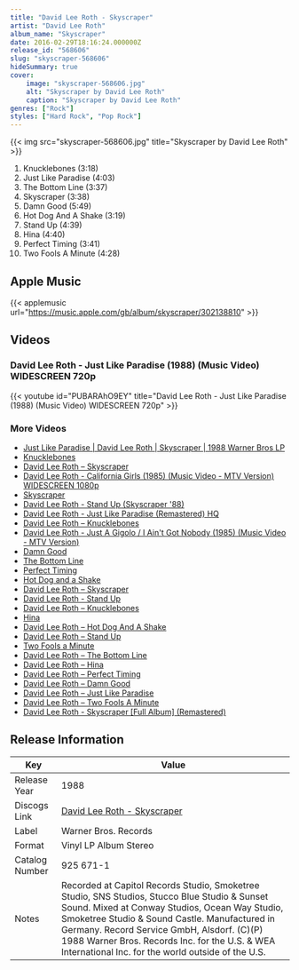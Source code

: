 ```yaml
---
title: "David Lee Roth - Skyscraper"
artist: "David Lee Roth"
album_name: "Skyscraper"
date: 2016-02-29T18:16:24.000000Z
release_id: "568606"
slug: "skyscraper-568606"
hideSummary: true
cover:
    image: "skyscraper-568606.jpg"
    alt: "Skyscraper by David Lee Roth"
    caption: "Skyscraper by David Lee Roth"
genres: ["Rock"]
styles: ["Hard Rock", "Pop Rock"]
---
```


{{< img src="skyscraper-568606.jpg" title="Skyscraper by David Lee Roth" >}}

<!-- section break -->

1. Knucklebones (3:18)
2. Just Like Paradise (4:03)
3. The Bottom Line (3:37)
4. Skyscraper (3:38)
5. Damn Good (5:49)
6. Hot Dog And A Shake (3:19)
7. Stand Up (4:39)
8. Hina (4:40)
9. Perfect Timing (3:41)
10. Two Fools A Minute (4:28)

<!-- section break -->




## Apple Music
{{< applemusic url="https://music.apple.com/gb/album/skyscraper/302138810" >}}





## Videos
### David Lee Roth - Just Like Paradise (1988) (Music Video) WIDESCREEN 720p
{{< youtube id="PUBARAhO9EY" title="David Lee Roth - Just Like Paradise (1988) (Music Video) WIDESCREEN 720p" >}}<br>

### More Videos

- [Just Like Paradise | David Lee Roth | Skyscraper | 1988 Warner Bros LP](https://www.youtube.com/watch?v=RNu8RRro4fY)
- [Knucklebones](https://www.youtube.com/watch?v=Ay3H4KLUvDs)
- [David Lee Roth ‎– Skyscraper](https://www.youtube.com/watch?v=geVfpor62bY)
- [David Lee Roth - California Girls (1985) (Music Video - MTV Version) WIDESCREEN 1080p](https://www.youtube.com/watch?v=-JpM7i0yaz0)
- [Skyscraper](https://www.youtube.com/watch?v=9_WDMR3r2xk)
- [David Lee Roth - Stand Up (Skyscraper '88)](https://www.youtube.com/watch?v=4cFl62rIgKg)
- [David Lee Roth - Just Like Paradise (Remastered) HQ](https://www.youtube.com/watch?v=Fk3bPOUkht8)
- [David Lee Roth ‎– Knucklebones](https://www.youtube.com/watch?v=cG7mp2zFedE)
- [David Lee Roth - Just A Gigolo / I Ain't Got Nobody (1985) (Music Video - MTV Version)](https://www.youtube.com/watch?v=BUsWiIN-LfE)
- [Damn Good](https://www.youtube.com/watch?v=FxhA5GGP7xY)
- [The Bottom Line](https://www.youtube.com/watch?v=KKhe1JuiPLI)
- [Perfect Timing](https://www.youtube.com/watch?v=KlaMhEhFaUA)
- [Hot Dog and a Shake](https://www.youtube.com/watch?v=VzopTKMMD4w)
- [David Lee Roth – Skyscraper](https://www.youtube.com/watch?v=iyYU2YZ3QSE)
- [David Lee Roth - Stand Up](https://www.youtube.com/watch?v=xjqgdT35-Ko)
- [David Lee Roth – Knucklebones](https://www.youtube.com/watch?v=tQJrcCfsffo)
- [Hina](https://www.youtube.com/watch?v=BxVvDraJDog)
- [David Lee Roth – Hot Dog And A Shake](https://www.youtube.com/watch?v=0YG2w1q-gCA)
- [David Lee Roth – Stand Up](https://www.youtube.com/watch?v=tdHxaQJIBgs)
- [Two Fools a Minute](https://www.youtube.com/watch?v=ttNcFbikJWk)
- [David Lee Roth – The Bottom Line](https://www.youtube.com/watch?v=Pe3GxhW8xiY)
- [David Lee Roth – Hina](https://www.youtube.com/watch?v=ZebosqMQYEI)
- [David Lee Roth – Perfect Timing](https://www.youtube.com/watch?v=O6f_6fCVHqU)
- [David Lee Roth – Damn Good](https://www.youtube.com/watch?v=9TjXQPhnYks)
- [David Lee Roth – Just Like Paradise](https://www.youtube.com/watch?v=IWLA7Q_bXsI)
- [David Lee Roth – Two Fools A Minute](https://www.youtube.com/watch?v=CUHtAqD4UVQ)
- [David Lee Roth - Skyscraper [Full Album] (Remastered)](https://www.youtube.com/watch?v=OSOPWQp25mI)


## Release Information
|  Key           | Value                                                |
| ---------------| ---------------------------------------------------- |
| Release Year   | 1988                                   |
| Discogs Link   | [David Lee Roth - Skyscraper](https://www.discogs.com/release/568606-David-Lee-Roth-Skyscraper) |
| Label          | Warner Bros. Records |
| Format         | Vinyl LP Album Stereo |
| Catalog Number | 925 671-1 |
| Notes | Recorded at Capitol Records Studio, Smoketree Studio, SNS Studios, Stucco Blue Studio & Sunset Sound. Mixed at Conway Studios, Ocean Way Studio, Smoketree Studio & Sound Castle. Manufactured in Germany. Record Service GmbH, Alsdorf.  (C)(P) 1988 Warner Bros. Records Inc. for the U.S. & WEA International Inc. for the world outside of the U.S.  |